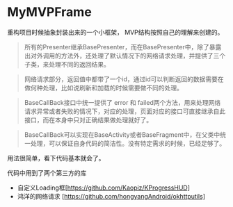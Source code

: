 # MyMVPFrame
重构项目时候抽象封装出来的一个小框架，
MVP结构按照自己的理解来创建的。

>所有的Presenter继承BasePresenter，而在BasePresenter中，除了暴露出对外调用的方法外，还处理了默认情况下的网络请求处理，并提供了三个子类，来处理不同的返回结果。

>网络请求部分，返回值中都带了一个id，通过id可以判断返回的数据需要在做何种处理，比如说刷新和加载的时候需要做不同的处理。

>BaseCallBack接口中统一提供了  error 和 failed两个方法，用来处理网络请求异常或者失败的情况下，对应的处理，页面对应的接口可直接继承自此接口，而在本身中只对正确结果做处理就好了。

>BaseCallBack可以实现在BaseActivity或者BaseFragment中，在父类中统一处理，可以保证自身代码的简洁性。没有特定需求的时候，已经足够了。

用法很简单，看下代码基本就会了。

代码中用到了两个第三方的库
* 自定义Loading框[https://github.com/Kaopiz/KProgressHUD]
* 鸿洋的网络请求 [https://github.com/hongyangAndroid/okhttputils]
